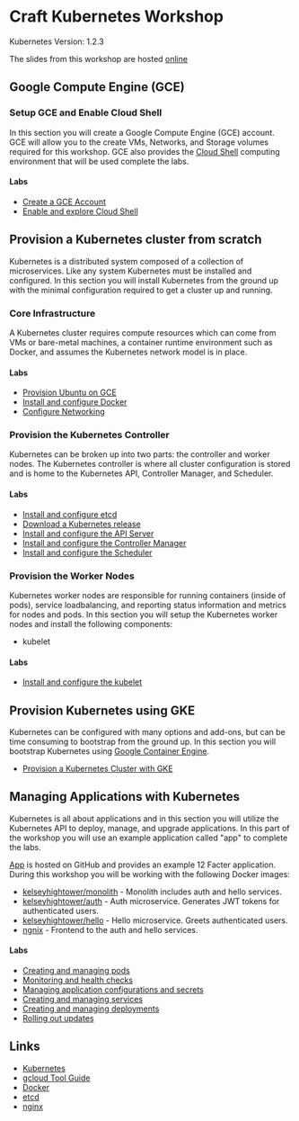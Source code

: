 # Craft Kubernetes Workshop

Kubernetes Version: 1.2.3

The slides from this workshop are hosted [online](http://go-talks.appspot.com/github.com/kelseyhightower/intro-to-kubernetes-workshop/slides/talk.slide#1)

## Google Compute Engine (GCE)

### Setup GCE and Enable Cloud Shell 

In this section you will create a Google Compute Engine (GCE) account. GCE will allow you to the create VMs, Networks, and Storage volumes required for this workshop. GCE also provides the [Cloud Shell](https://cloud.google.com/shell/docs) computing environment that will be used complete the labs.

#### Labs


  * [Create a GCE Account](labs/create-gce-account.md)
  * [Enable and explore Cloud Shell](labs/enable-and-explore-cloud-shell.md)

## Provision a Kubernetes cluster from scratch

Kubernetes is a distributed system composed of a collection of microservices. Like any system Kubernetes must be installed and configured. In this section you will install Kubernetes from the ground up with the minimal configuration required to get a cluster up and running.

### Core Infrastructure

A Kubernetes cluster requires compute resources which can come from VMs or bare-metal machines, a container runtime environment such as Docker, and assumes the Kubernetes network model is in place.

#### Labs

  * [Provision Ubuntu on GCE](labs/provisioning-ubuntu-on-gce.md)
  * [Install and configure Docker](labs/install-and-configure-docker.md)
  * [Configure Networking](labs/configure-networking.md)

### Provision the Kubernetes Controller

Kubernetes can be broken up into two parts: the controller and worker nodes. The Kubernetes controller is where all cluster configuration is stored and is home to the Kubernetes API, Controller Manager, and Scheduler.

#### Labs

  * [Install and configure etcd](labs/install-and-configure-etcd.md)
  * [Download a Kubernetes release](labs/download-a-kubernetes-release.md)
  * [Install and configure the API Server](labs/install-and-configure-apiserver.md)
  * [Install and configure the Controller Manager](labs/install-and-configure-controller-manager.md)
  * [Install and configure the Scheduler](labs/install-and-configure-scheduler.md)

### Provision the Worker Nodes

Kubernetes worker nodes are responsible for running containers (inside of pods), service loadbalancing, and reporting status information and metrics for nodes and pods. In this section you will setup the Kubernetes worker nodes and install the following components:

* kubelet

#### Labs

  * [Install and configure the kubelet](labs/install-and-configure-kubelet.md)

## Provision Kubernetes using GKE

Kubernetes can be configured with many options and add-ons, but can be time consuming to bootstrap from the ground up. In this section you will bootstrap Kubernetes using [Google Container Engine](https://cloud.google.com/container-engine).

  * [Provision a Kubernetes Cluster with GKE](labs/provision-kubernetes-cluster-with-gke.md)

## Managing Applications with Kubernetes

Kubernetes is all about applications and in this section you will utilize the Kubernetes API to deploy, manage, and upgrade applications. In this part of the workshop you will use an example application called "app" to complete the labs.

[App](https://github.com/kelseyhightower/app) is hosted on GitHub and provides an example 12 Facter application. During this workshop you will be working with the following Docker images:

* [kelseyhightower/monolith](https://hub.docker.com/r/kelseyhightower/monolith) - Monolith includes auth and hello services.
* [kelseyhightower/auth](https://hub.docker.com/r/kelseyhightower/auth) - Auth microservice. Generates JWT tokens for authenticated users.
* [kelseyhightower/hello](https://hub.docker.com/r/kelseyhightower/hello) - Hello microservice. Greets authenticated users.
* [ngnix](https://hub.docker.com/_/nginx) - Frontend to the auth and hello services.

#### Labs

  * [Creating and managing pods](labs/creating-and-managing-pods.md)
  * [Monitoring and health checks](labs/monitoring-and-health-checks.md)
  * [Managing application configurations and secrets](labs/managing-application-configurations-and-secrets.md)
  * [Creating and managing services](labs/creating-and-managing-services.md)
  * [Creating and managing deployments](labs/creating-and-managing-deployments.md)
  * [Rolling out updates](labs/rolling-out-updates.md)

## Links

  * [Kubernetes](http://googlecloudplatform.github.io/kubernetes)
  * [gcloud Tool Guide](https://cloud.google.com/sdk/gcloud)
  * [Docker](https://docs.docker.com)
  * [etcd](https://coreos.com/docs/distributed-configuration/getting-started-with-etcd)
  * [nginx](http://nginx.org)
